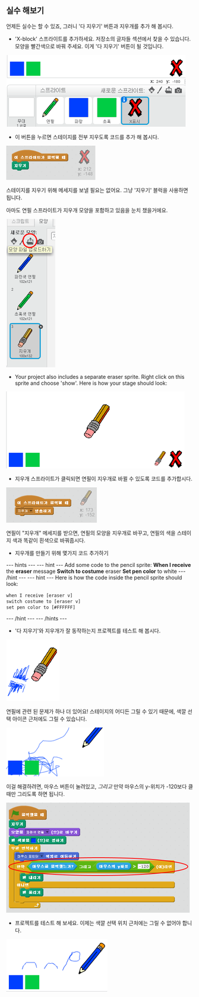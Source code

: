 ## 실수 해보기

언제든 실수는 할 수 있죠, 그러니 '다 지우기' 버튼과 지우개를 추가 해 봅시다.

+ 'X-block' 스프라이트를 추가하세요. 저장소의 글자들 섹션에서 찾을 수 있습니다. 모양을 빨간색으로 바꿔 주세요. 이게 '다 지우기' 버튼이 될 것입니다.

![screenshot](images/paint-x.png)

+ 이 버튼을 누르면 스테이지를 전부 지우도록 코드를 추가 해 봅시다.

![Clear stage](images/clear-stage.png)

스테이지를 지우기 위해 메세지를 보낼 필요는 없어요. 그냥 '지우기' 블럭을 사용하면 됩니다.

아마도 연필 스프라이트가 지우개 모양을 포함하고 있음을 눈치 챘을거에요.

![screenshot](images/paint-eraser-costume.png)

+ Your project also includes a separate eraser sprite. Right click on this sprite and choose 'show'. Here is how your stage should look:

![screenshot](images/paint-eraser-stage.png)

+ 지우개 스프라이트가 클릭되면 연필이 지우개로 바뀔 수 있도록 코드를 추가합시다.

![Broadcast eraser](images/broadcast-eraser.png)

연필이 "지우개" 메세지를 받으면, 연필의 모양을 지우개로 바꾸고, 연필의 색을 스테이지 색과 똑같이 흰색으로 바꿔줍시다.

+ 지우개를 만들기 위해 몇가지 코드 추가하기

\--- hints \--- \--- hint \--- Add some code to the pencil sprite: **When I receive** the **eraser** message **Switch to costume** eraser **Set pen color** to white \--- /hint \--- \--- hint \--- Here is how the code inside the pencil sprite should look:

```blocks
when I receive [eraser v]
switch costume to [eraser v]
set pen color to [#FFFFFF]
```

\--- /hint \--- \--- /hints \---

+ '다 지우기'와 지우개가 잘 동작하는지 프로젝트를 테스트 해 봅시다.

![screenshot](images/paint-erase-test.png)

연필에 관련 된 문제가 하나 더 있어요! 스테이지의 어디든 그릴 수 있기 때문에, 색깔 선택 아이콘 근처에도 그릴 수 있습니다.

![screenshot](images/paint-draw-problem.png)

이걸 해결하려면, 마우스 버튼이 눌려있고, *그리고* 만약 마우스의 y-위치가 -120보다 클 때만 그리도록 하면 됩니다.

![screenshot](images/pencil-gt-code.png)

+ 프로젝트를 테스트 해 보세요. 이제는 색깔 선택 위치 근처에는 그릴 수 없어야 합니다.

![screenshot](images/paint-fixed.png)